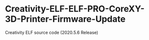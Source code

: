 # Creativity-ELF-ELF-PRO-CoreXY-3D-Printer-Firmware-Update
Creativity ELF source code (2020.5.6 Release)
